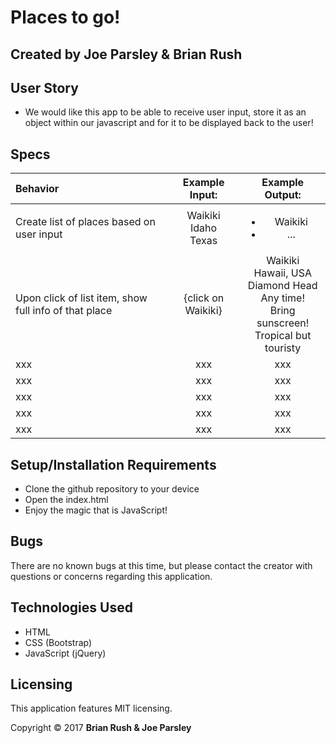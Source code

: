 # Places to go!

## Created by Joe Parsley & Brian Rush


## User Story

* We would like this app to be able to receive user input, store it as an object within our javascript and for it to be displayed back to the user!


## Specs

| Behavior | Example Input: | Example Output: |
|:-------------|:-------------:|:-------------:|
| Create list of places based on user input | Waikiki<br>Idaho<br>Texas | <ul><li>Waikiki</li><li>...</li></ul> |
| Upon click of list item, show full info of that place | {click on Waikiki} | Waikiki<br>Hawaii, USA<br>Diamond Head<br>Any time!<br>Bring sunscreen!<br>Tropical but touristy<br> |
| xxx | xxx | xxx |
| xxx | xxx | xxx |
| xxx | xxx | xxx |
| xxx | xxx | xxx |
| xxx | xxx | xxx |


## Setup/Installation Requirements

  * Clone the github repository to your device
  * Open the index.html
  * Enjoy the magic that is JavaScript!


## Bugs
There are no known bugs at this time, but please contact the creator with questions or concerns regarding this application.


## Technologies Used

  * HTML
  * CSS (Bootstrap)
  * JavaScript (jQuery)

## Licensing
This application features MIT licensing.

Copyright &copy; 2017 **Brian Rush & Joe Parsley** 

